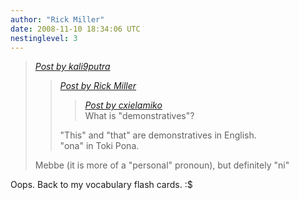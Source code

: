 ```yaml
---
author: "Rick Miller"
date: 2008-11-10 18:34:06 UTC
nestinglevel: 3
---
```

> [_Post by kali9putra_](/492RLSw5/demonstratives#post3)  
> 
> > [_Post by Rick Miller_](/492RLSw5/demonstratives#post2)  
> > 
> > > [_Post by cxielamiko_](/492RLSw5/demonstratives#post1)  
> > > What is "demonstratives"?  
> > > 
> > 
> > "This" and "that" are demonstratives in English.  
> > "ona" in Toki Pona.  
> > 
> 
> Mebbe (it is more of a "personal" pronoun), but definitely "ni"  
> 

Oops. Back to my vocabulary flash cards. :$